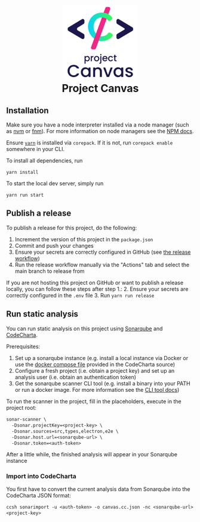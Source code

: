 <h1 align="center">
  <br>
  <img src="https://raw.githubusercontent.com/maibornwolff/ProjectCanvas/main/public/project_canvas_logo.svg" alt="ProjectCanvas" width="200"/>
  <br>
  Project Canvas
  <br>
</h1>

## Installation

Make sure you have a node interpreter installed via a node manager (such as [nvm](https://github.com/nvm-sh/nvm) or [fnm](https://github.com/Schniz/fnm)).
For more information on node managers see the [NPM docs](https://npm.github.io/installation-setup-docs/installing/using-a-node-version-manager.html).

Ensure [`yarn`](https://yarnpkg.com/) is installed via `corepack`. If it is not, run `corepack enable` somewhere in your CLI.

To install all dependencies, run
```shell
yarn install
```

To start the local dev server, simply run
```shell
yarn run start
```

## Publish a release

To publish a release for this project, do the following:
1. Increment the version of this project in the `package.json`
2. Commit and push your changes
3. Ensure your secrets are correctly configured in GitHub (see [the release workflow](/.github/workflows/release.yaml))
4. Run the release workflow manually via the "Actions" tab and select the main branch to release from

If you are not hosting this project on GitHub or want to publish a release locally, you can follow these steps after step 1.:
2. Ensure your secrets are correctly configured in the `.env` file
3. Run `yarn run release`

## Run static analysis

You can run static analysis on this project using [Sonarqube](https://www.sonarsource.com/products/sonarqube/) and [CodeCharta](https://maibornwolff.github.io/codecharta/).

Prerequisites:
1. Set up a sonarqube instance (e.g. install a local instance via Docker or use the [docker compose file](https://github.com/MaibornWolff/codecharta/blob/main/docker-compose.yml) provided in the CodeCharta source)
2. Configure a fresh project (i.e. obtain a project key) and set up an analysis user (i.e. obtain an authentication token)
3. Get the sonarqube scanner CLI tool (e.g. install a binary into your PATH or run a docker image. For more information see the [CLI tool docs](https://docs.sonarsource.com/sonarqube/latest/analyzing-source-code/scanners/sonarscanner/))

To run the scanner in the project, fill in the placeholders, execute in the project root:
```shell
sonar-scanner \     
  -Dsonar.projectKey=<project-key> \
  -Dsonar.sources=src,types,electron,e2e \
  -Dsonar.host.url=<sonarqube-url> \
  -Dsonar.token=<auth-token>
```

After a little while, the finished analysis will appear in your Sonarqube instance

### Import into CodeCharta

You first have to convert the current analysis data from Sonarqube into the CodeCharta JSON format:
```shell
ccsh sonarimport -u <auth-token> -o canvas.cc.json -nc <sonarqube-url> <project-key>
```

